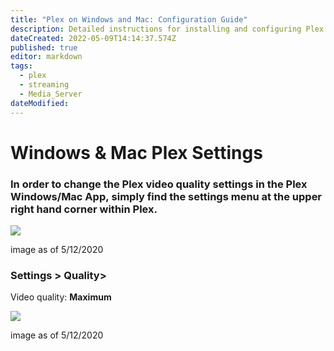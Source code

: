```yaml
---
title: "Plex on Windows and Mac: Configuration Guide"
description: Detailed instructions for installing and configuring Plex Media Server on Windows and Mac operating systems. Covers setting up libraries, managing user accounts, and troubleshooting common issues.
dateCreated: 2022-05-09T14:14:37.574Z
published: true
editor: markdown
tags:
  - plex
  - streaming
  - Media_Server
dateModified: 
---
```

# Windows & Mac Plex Settings

### In order to change the Plex video quality settings in the Plex Windows/Mac App, simply find the settings menu at the upper right hand corner within Plex.

![](https://mediaclients.wiki/client%20screen%20shots/macappnav.png)

image as of 5/12/2020

### Settings > Quality>

Video quality: **Maximum**

![](https://mediaclients.wiki/client%20screen%20shots/macappsettings.png)

image as of 5/12/2020